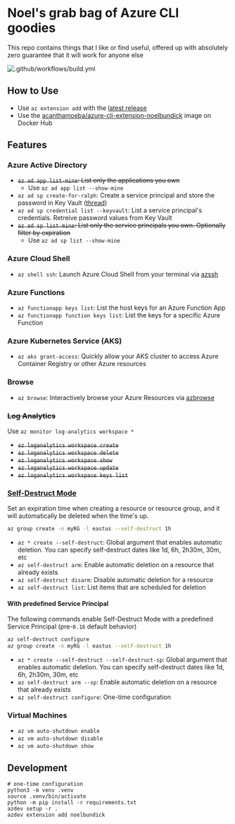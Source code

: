 # Noel's grab bag of Azure CLI goodies

This repo contains things that I like or find useful, offered up with absolutely zero guarantee that it will work for anyone else

![.github/workflows/build.yml](https://github.com/noelbundick/azure-cli-extension-noelbundick/workflows/.github/workflows/build.yml/badge.svg)

## How to Use

* Use `az extension add` with the [latest release](https://github.com/noelbundick/azure-cli-extension-noelbundick/releases)
* Use the [acanthamoeba/azure-cli-extension-noelbundick](https://hub.docker.com/r/acanthamoeba/azure-cli-extension-noelbundick/) image on Docker Hub

## Features

### Azure Active Directory

* ~~`az ad app list-mine`: List only the applications you own~~
  * Use `az ad app list --show-mine`
* `az ad sp create-for-ralph`: Create a service principal and store the password in Key Vault ([thread](https://twitter.com/acanthamoeba/status/988185653199360002))
* `az ad sp credential list --keyvault`: List a service principal's credentials. Retreive password values from Key Vault
* ~~`az ad sp list-mine`: List only the service principals you own. Optionally filter by expiration~~
  * Use `az ad sp list --show-mine`

### Azure Cloud Shell

* `az shell ssh`: Launch Azure Cloud Shell from your terminal via [azssh](https://github.com/noelbundick/azssh)

### Azure Functions

* `az functionapp keys list`: List the host keys for an Azure Function App
* `az functionapp function keys list`: List the keys for a specific Azure Function

### Azure Kubernetes Service (AKS)

* `az aks grant-access`: Quickly allow your AKS cluster to access Azure Container Registry or other Azure resources

### Browse

* `az browse`: Interactively browse your Azure Resources via [azbrowse](https://github.com/lawrencegripper/azbrowse)

### ~~Log Analytics~~

Use `az monitor log-analytics workspace *`

* ~~`az loganalytics workspace create`~~
* ~~`az loganalytics workspace delete`~~
* ~~`az loganalytics workspace show`~~
* ~~`az loganalytics workspace update`~~
* ~~`az loganalytics workspace keys list`~~

### [Self-Destruct Mode](docs/self-destruct.md)

Set an expiration time when creating a resource or resource group, and it will automatically be deleted when the time's up.

```bash
az group create -n myRG -l eastus --self-destruct 1h
```

* `az * create --self-destruct`: Global argument that enables automatic deletion. You can specify self-destruct dates like 1d, 6h, 2h30m, 30m, etc
* `az self-destruct arm`: Enable automatic deletion on a resource that already exists
* `az self-destruct disarm`: Disable automatic deletion for a resource
* `az self-destruct list`: List items that are scheduled for deletion

#### With predefined Service Principal

The following commands enable Self-Destruct Mode with a predefined Service Principal (pre-`0.16` default behavior)

```bash
az self-destruct configure
az group create -n myRG -l eastus --self-destruct 1h
```

* `az * create --self-destruct --self-destruct-sp`: Global argument that enables automatic deletion. You can specify self-destruct dates like 1d, 6h, 2h30m, 30m, etc
* `az self-destruct arm --sp`: Enable automatic deletion on a resource that already exists
* `az self-destruct configure`: One-time configuration

### Virtual Machines

* `az vm auto-shutdown enable`
* `az vm auto-shutdown disable`
* `az vm auto-shutdown show`

## Development

```shell
# one-time configuration
python3 -m venv .venv
source .venv/bin/activate
python -m pip install -r requirements.txt
azdev setup -r .
azdev extension add noelbundick
```
